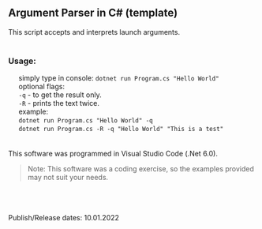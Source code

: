 ## Argument Parser in C# (template)

This script accepts and interprets launch arguments. <br />
<br />
### Usage:
   simply type in console: `dotnet run Program.cs "Hello World"` <br />
   optional flags: <br />
   `-q` -  to get the result only. <br />
   `-R` -  prints the text twice. <br />
   example: <br />
   `dotnet run Program.cs "Hello World" -q` <br />
   `dotnet run Program.cs -R -q "Hello World" "This is a test"` <br />
<br />
<br />
This software was programmed in Visual Studio Code (.Net 6.0).
> Note: This software was a coding exercise, so the examples provided may not suit your needs.
<br />
<br />
<br />
Publish/Release dates: 10.01.2022
